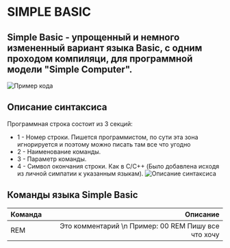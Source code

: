 # SIMPLE BASIC
Simple Basic - упрощенный и немного измененный вариант языка Basic, с одним проходом компиляци, для программной модели "Simple Computer". 
---
![Пример кода](https://ie.wampi.ru/2022/08/31/PRIMER-KODA-NA-Simple-Basic_1.jpg)
## Описание синтаксиса
Программная строка состоит из 3 секций:
- 1 - Номер строки. Пишется программистом, по сути эта зона игнорируется и поэтому можно писать там все что угодно
- 2 - Наименование команды.
- 3 - Параметр команды.
- 4 - Символ окончания строки. Как в C/C++ (Было добавлена исходя из личной симпатии к указанным языкам).
![Описание синтаксиса](https://im.wampi.ru/2022/08/31/PRIMER-KODA-NA-Simple-Basic_2.jpg)

## Команды языка Simple Basic
|Команда|Описание|
|:------|-------:|
|REM|Это комментарий \n Пример: 00 REM Пишу все что хочу|
